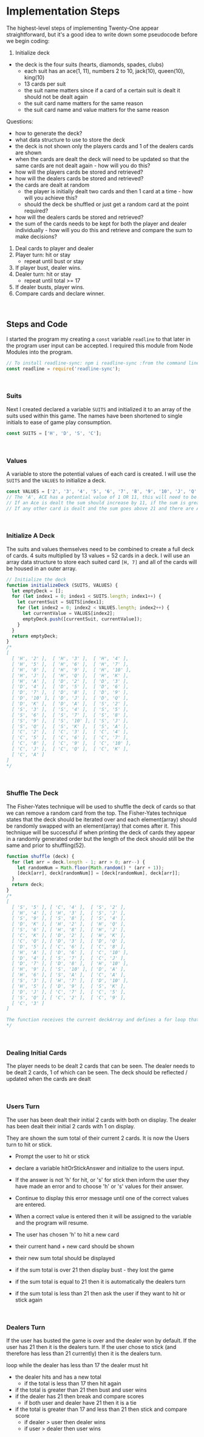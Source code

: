 # Implementation Steps

The highest-level steps of implementing Twenty-One appear straightforward, but it's a good idea to write down some pseudocode before we begin coding:

1. Initialize deck
  - the deck is the four suits (hearts, diamonds, spades, clubs)
    - each suit has an ace(1, 11), numbers 2 to 10, jack(10), queen(10), king(10) 
    - 13 cards per suit
    - the suit name matters since if a card of a certain suit is dealt it should not be dealt again
    - the suit card name matters for the same reason
    - the suit card name and value matters for the same reason

Questions:
- how to generate the deck?
- what data structure to use to store the deck
- the deck is not shown only the players cards and 1 of the dealers cards are shown
- when the cards are dealt the deck will need to be updated so that the same cards are not dealt again - how will you do this?
- how will the players cards be stored and retrieved?
- how will the dealers cards be stored and retrieved?
- the cards are dealt at random 
  - the player is initially dealt two cards and then 1 card at a time - how will you achieve this?
  - should the deck be shuffled or just get a random card at the point required?
- how will the dealers cards be stored and retrieved?
- the sum of the cards needs to be kept for both the player and dealer individually - how will you do this and retrieve and compare the sum to make decisions?

1. Deal cards to player and dealer
2. Player turn: hit or stay
   - repeat until bust or stay
3. If player bust, dealer wins.
4. Dealer turn: hit or stay
   - repeat until total >= 17
5. If dealer busts, player wins.
6. Compare cards and declare winner.

<br>

## Steps and Code

I started the program my creating a `const` variable `readline` to that later in the program user input can be accepted. I required this module from Node Modules into the program.

```JavaScript
// To install readline-sync: npm i readline-sync :from the command line / terminal
const readline = require('readline-sync');
```

<br>

### Suits
Next I created declared a variable `SUITS` and initialized it to an array of the suits used within this game. The names have been shortened to single initials to ease of game play consumption.

```JavaScript
const SUITS = ['H', 'D', 'S', 'C'];
```

<br>

### Values
A variable to store the potential values of each card is created. I will use the `SUITS` and the `VALUES` to initialize a deck.

```JavaScript
const VALUES = ['2', '3', '4', '5', '6', '7', '8', '9', '10', 'J', 'Q', 'K', 'A'];
// The 'A', ACE has a potential value of 1 OR 11, this will need to be handled within a function.
// If an Ace is dealt the sum should increase by 11, if the sum is greater than 21 then the sum should decrease by 10 so that the value of the Ace is only 1 (which is 10 less than the addition of 11).
// If any other card is dealt and the sum goes above 21 and there are Aces in the hand that are worth 11 then they should becomes 1s to keep the sum below or equal to 21.
```

<br>

### Initialize A Deck
The suits and values themselves need to be combined to create a full deck of cards. 4 suits multiplied by 13 values = 52 cards in a deck. 
I will use an array data structure to store each suited card `[H, 7]` and all of the cards will be housed in an outer array.

```JavaScript
// Initialize the deck
function initializeDeck (SUITS, VALUES) {
  let emptyDeck = [];
  for (let index1 = 0; index1 < SUITS.length; index1++) {
    let currentSuit = SUITS[index1];
    for (let index2 = 0; index2 < VALUES.length; index2++) {
      let currentValue = VALUES[index2];
      emptyDeck.push([currentSuit, currentValue]);
    }
  }
  return emptyDeck;
}
/*
[
  [ 'H', '2' ],  [ 'H', '3' ],  [ 'H', '4' ],
  [ 'H', '5' ],  [ 'H', '6' ],  [ 'H', '7' ],
  [ 'H', '8' ],  [ 'H', '9' ],  [ 'H', '10' ],
  [ 'H', 'J' ],  [ 'H', 'Q' ],  [ 'H', 'K' ],
  [ 'H', 'A' ],  [ 'D', '2' ],  [ 'D', '3' ],
  [ 'D', '4' ],  [ 'D', '5' ],  [ 'D', '6' ],
  [ 'D', '7' ],  [ 'D', '8' ],  [ 'D', '9' ],
  [ 'D', '10' ], [ 'D', 'J' ],  [ 'D', 'Q' ],
  [ 'D', 'K' ],  [ 'D', 'A' ],  [ 'S', '2' ],
  [ 'S', '3' ],  [ 'S', '4' ],  [ 'S', '5' ],
  [ 'S', '6' ],  [ 'S', '7' ],  [ 'S', '8' ],
  [ 'S', '9' ],  [ 'S', '10' ], [ 'S', 'J' ],
  [ 'S', 'Q' ],  [ 'S', 'K' ],  [ 'S', 'A' ],
  [ 'C', '2' ],  [ 'C', '3' ],  [ 'C', '4' ],
  [ 'C', '5' ],  [ 'C', '6' ],  [ 'C', '7' ],
  [ 'C', '8' ],  [ 'C', '9' ],  [ 'C', '10' ],
  [ 'C', 'J' ],  [ 'C', 'Q' ],  [ 'C', 'K' ],
  [ 'C', 'A' ]
]
*/
```

<br>

### Shuffle The Deck
The Fisher-Yates technique will be used to shuffle the deck of cards so that we can remove a random card from the top. The Fisher-Yates technique states that the deck should be iterated over and each element(array) should be randomly swapped with an element(array) that comes after it. This technique will be successful if when printing the deck of cards they appear in a randomly generated order but the length of the deck should still be the same and prior to shuffling(52).
```JavaScript
function shuffle (deck) {
  for (let arr = deck.length - 1; arr > 0; arr--) {
    let randomNum = Math.floor(Math.random() * (arr + 1));
    [deck[arr], deck[randomNum]] = [deck[randomNum], deck[arr]];
  }
  return deck;
}
/*
[
  [ 'S', '5' ], [ 'C', '4' ],  [ 'S', '2' ],
  [ 'H', '4' ], [ 'H', '3' ],  [ 'S', 'J' ],
  [ 'S', '9' ], [ 'S', '8' ],  [ 'S', '4' ],
  [ 'D', 'K' ], [ 'H', '2' ],  [ 'H', 'Q' ],
  [ 'S', '6' ], [ 'H', '8' ],  [ 'H', 'J' ],
  [ 'C', 'K' ], [ 'D', '2' ],  [ 'H', 'K' ],
  [ 'C', 'Q' ], [ 'D', '3' ],  [ 'D', 'Q' ],
  [ 'D', '5' ], [ 'C', '6' ],  [ 'C', '8' ],
  [ 'H', 'A' ], [ 'D', '6' ],  [ 'C', '10' ],
  [ 'D', '4' ], [ 'S', '7' ],  [ 'C', 'J' ],
  [ 'D', '7' ], [ 'D', '8' ],  [ 'H', '10' ],
  [ 'H', '9' ], [ 'S', '10' ], [ 'D', 'A' ],
  [ 'H', '6' ], [ 'S', 'A' ],  [ 'C', 'A' ],
  [ 'S', '3' ], [ 'H', '7' ],  [ 'D', '10' ],
  [ 'H', '5' ], [ 'D', '9' ],  [ 'S', 'K' ],
  [ 'D', 'J' ], [ 'C', '7' ],  [ 'C', '5' ],
  [ 'S', 'Q' ], [ 'C', '2' ],  [ 'C', '9' ],
  [ 'C', '3' ]
]

The function receives the current deckArray and defines a for loop that counts backwards from the end of the length of the deck for efficiency of time when reassigning values. A random number is created between 0 and the current arrayIndex which includes all remaining elements in the array. The arrayElement at the current arrayIndex is swapped with the arrayElement at the random ly chosen index (using array destructuring). It ensures each card is randomly shuffled into a new position within the deck and no duplicates occur because when a card is swapped it is taken out of rotation because the current index moves to the next position. 
*/
```

<br>

### Dealing Initial Cards
The player needs to be dealt 2 cards that can be seen.
The dealer needs to be dealt 2 cards, 1 of which can be seen.
The deck should be reflected / updated when the cards are dealt


<br>

### Users Turn
The user has been dealt their initial 2 cards with both on display.
The dealer has been dealt their initial 2 cards with 1 on display.

They are shown the sum total of their current 2 cards.
It is now the Users turn to hit or stick.

- Prompt the user to hit or stick
- declare a variable hitOrStickAnswer and initialize to the users input.
- If the answer is not 'h' for hit, or 's' for stick then inform the user they have made an error and to choose 'h' or 's' values for their answer. 
- Continue to display this error message until one of the correct values are entered.
- When a correct value is entered then it will be assigned to the variable and the program will resume.
  
- The user has chosen 'h' to hit a new card
- their current hand + new card should be shown
- their new sum total should be displayed 
- if the sum total is over 21 then display bust - they lost the game
- if the sum total is equal to 21 then it is automatically the dealers turn 
- if the sum total is less than 21 then ask the user if they want to hit or stick again

<br>

### Dealers Turn
If the user has busted the game is over and the dealer won by default.
If the user has 21 then it is the dealers turn.
If the user chose to stick (and therefore has less than 21 currently) then it is the dealers turn.

loop while the dealer has less than 17 the dealer must hit 
  - the dealer hits and has a new total
    - if the total is less than 17 then hit again
  - if the total is greater than 21 then bust and user wins
  - if the dealer has 21 then break and compare scores
    - if both user and dealer have 21 then it is a tie
  - if the total is greater than 17 and less than 21 then stick and compare score
    - if dealer > user then dealer wins
    - if user > dealer then user wins